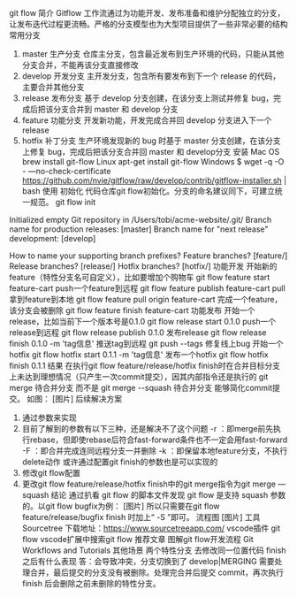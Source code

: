 git flow
简介
Gitflow 工作流通过为功能开发、发布准备和维护分配独立的分支，让发布迭代过程更流畅。严格的分支模型也为大型项目提供了一些非常必要的结构
常用分支
1. master 生产分支
仓库主分支，包含最近发布到生产环境的代码，只能从其他分支合并，不能再该分支直接修改
2. develop 开发分支
主开发分支，包含所有要发布到下一个 release 的代码，主要合并其他分支
3. release 发布分支
基于 develop 分支创建，在该分支上测试并修复 bug，完成后把该分支合并到 master 和 develop 分支
4. feature 功能分支
开发新功能，开发完成合并回 develop 分支进入下一个 release
5. hotfix 补丁分支
生产环境发现新的 bug 时基于 master 分支创建，在该分支上修复 bug，完成后把该分支合并回 master 和 develop分支
安装
Mac OS
brew install git-flow
Linux
apt-get install git-flow
Windows
$ wget -q -O - —no-check-certificate https://github.com/nvie/gitflow/raw/develop/contrib/gitflow-installer.sh | bash
使用
初始化
代码仓库git flow初始化。分支的命名建议同下，可建立统一规范。
git flow init

Initialized empty Git repository in /Users/tobi/acme-website/.git/
Branch name for production releases: [master]
Branch name for "next release" development: [develop]

How to name your supporting branch prefixes?
Feature branches? [feature/]
Release branches? [release/]
Hotfix branches? [hotfix/]
功能开发
开始新的feature（特性分支名可自定义），比如要增加个购物车
git flow feature start feature-cart
push一个feature到远程
git flow feature publish feature-cart
pull拿到feature到本地
git flow feature pull origin feature-cart
完成一个feature，该分支会被删除
git flow feature finish feature-cart
功能发布
开始一个release，比如当前下一个版本号是0.1.0
git flow release start 0.1.0
push一个release到远程
git flow release publish 0.1.0
发布release
git flow release finish 0.1.0 -m 'tag信息'
推送tag到远程
git push --tags
修复线上bug
开始一个hotfix
git flow hotfix start 0.1.1 -m 'tag信息'
发布一个hotfix
git flow hotfix finish 0.1.1
结果
在执行git flow feature/release/hotfix finish时在合并目标分支上未达到理想情况（只产生一次commit提交），因其内部指令还是执行的
git merge 待合并分支
而不是
git merge --squash 待合并分支
能够简化commit提交。
如图：
[图片]
后续解决方案
1. 通过参数来实现
2. 目前了解到的参数有以下三种，还是解决不了这个问题
-r ：即merge前先执行rebase，但即使rebase后符合fast-forward条件也不一定会用fast-forward
-F ：即合并完成连同远程分支一并删除
-k ：即保留本地feature分支，不执行delete动作
或许通过配置git finish的参数也是可以实现的
3. 修改git flow配置
4. 更改git flow feature/release/hotfix finish中的git merge指令为git merge —squash
结论
通过扒看 git flow 的脚本文件发现 git flow 是支持 squash 参数的。以git flow bugfix为例：
[图片]
所以只需要在git flow feature/release/bugfix finish 时加上“ -S ”即可。
流程图
[图片]
工具
Sourcetree
下载地址：https://www.sourcetreeapp.com/
vscode插件 git flow
vscode扩展中搜索git flow
推荐文章
图解git flow开发流程
Git Workflows and Tutorials
其他场景
两个特性分支 去修改同一位置代码 finish 之后有什么表现
答：会导致冲突，分支切换到了 develop|MERGING 需要处理合并，最后提交的分支没有被删除。处理完合并后提交 commit，再次执行 finish 后会删除之前未删除的特性分支。
